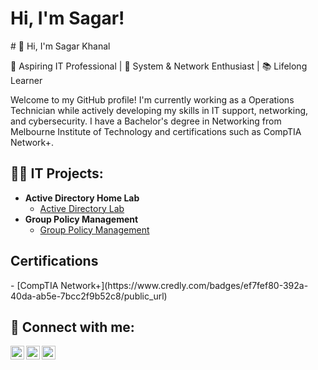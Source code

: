 <h1>Hi, I'm Sagar!</h1>
# 👋 Hi, I'm Sagar Khanal

🎯 Aspiring IT Professional | 🔧 System & Network Enthusiast | 📚 Lifelong Learner

Welcome to my GitHub profile! I'm currently working as a Operations Technician while actively developing my skills in IT support, networking, and cybersecurity. I have a Bachelor's degree in Networking from Melbourne Institute of Technology and certifications such as CompTIA Network+.
<h2>👨‍💻 IT Projects:</h2>

- <b>Active Directory Home Lab</b>
  - [Active Directory Lab](https://github.com/sagarkhanal1/ActiveDirectoryLab)
- <b>Group Policy Management</b>
  - [Group Policy Management](https://github.com/sagarkhanal1/Group-Policy-Management)
    
<h2>Certifications</h2>
- [CompTIA Network+](https://www.credly.com/badges/ef7fef80-392a-40da-ab5e-7bcc2f9b52c8/public_url)


<h2> 🤳 Connect with me:</h2>

[<img align="left" alt="SagarKhanal | Twitter" width="22px" src="https://cdn.jsdelivr.net/npm/simple-icons@v3/icons/twitter.svg" />][twitter]
[<img align="left" alt="SagarKhanal | LinkedIn" width="22px" src="https://cdn.jsdelivr.net/npm/simple-icons@v3/icons/linkedin.svg" />][linkedin]
[<img align="left" alt="SagarKhanal | Instagram" width="22px" src="https://cdn.jsdelivr.net/npm/simple-icons@v3/icons/instagram.svg" />][instagram]

[twitter]: https://x.com/saga79170
[instagram]:https://www.instagram.com/sagar_khanal_/
[linkedin]: https://www.linkedin.com/in/sagar-khanal/
